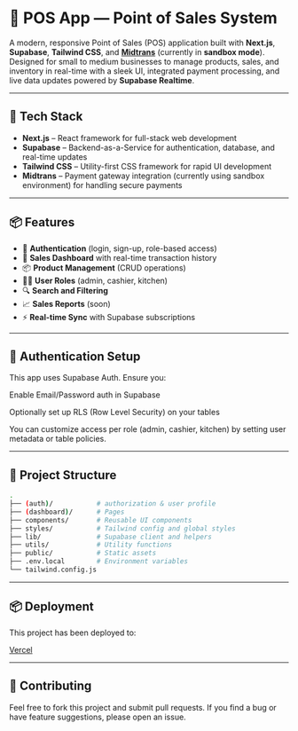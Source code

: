 # 🧾 POS App — Point of Sales System

A modern, responsive Point of Sales (POS) application built with **Next.js**, **Supabase**, **Tailwind CSS**, and [**Midtrans**](https://midtrans.com) (currently in **sandbox mode**).  
Designed for small to medium businesses to manage products, sales, and inventory in real-time with a sleek UI, integrated payment processing, and live data updates powered by **Supabase Realtime**.

---

## 🚀 Tech Stack

- **Next.js** – React framework for full-stack web development
- **Supabase** – Backend-as-a-Service for authentication, database, and real-time updates
- **Tailwind CSS** – Utility-first CSS framework for rapid UI development
- **Midtrans** – Payment gateway integration (currently using sandbox environment) for handling secure payments

---

## 📦 Features

- 🔐 **Authentication** (login, sign-up, role-based access)
- 🛒 **Sales Dashboard** with real-time transaction history
- 📦 **Product Management** (CRUD operations)
- 🧑‍💼 **User Roles** (admin, cashier, kitchen)
- 🔍 **Search and Filtering**
- 📈 **Sales Reports** (soon)
- ⚡ **Real-time Sync** with Supabase subscriptions

---

## 🔐 Authentication Setup

This app uses Supabase Auth. Ensure you:

Enable Email/Password auth in Supabase

Optionally set up RLS (Row Level Security) on your tables

You can customize access per role (admin, cashier, kitchen) by setting user metadata or table policies.

---

## 🧰 Project Structure

```bash
.
├── (auth)/           # authorization & user profile
├── (dashboard)/      # Pages
├── components/       # Reusable UI components
├── styles/           # Tailwind config and global styles
├── lib/              # Supabase client and helpers
├── utils/            # Utility functions
├── public/           # Static assets
├── .env.local        # Environment variables
└── tailwind.config.js
```

---

## 📦 Deployment
This project has been deployed to:

[Vercel](https://mndy-cafe-vercel.app)

---

## 🤝 Contributing
Feel free to fork this project and submit pull requests. If you find a bug or have feature suggestions, please open an issue.


